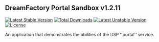 ## DreamFactory Portal Sandbox v1.2.11
[![Latest Stable Version](https://poser.pugx.org/dreamfactory/portal-sandbox/v/stable.svg)](https://packagist.org/packages/dreamfactory/portal-sandbox) [![Total Downloads](https://poser.pugx.org/dreamfactory/portal-sandbox/downloads.svg)](https://packagist.org/packages/dreamfactory/portal-sandbox) [![Latest Unstable Version](https://poser.pugx.org/dreamfactory/portal-sandbox/v/unstable.svg)](https://packagist.org/packages/dreamfactory/portal-sandbox) [![License](https://poser.pugx.org/dreamfactory/portal-sandbox/license.svg)](https://packagist.org/packages/dreamfactory/portal-sandbox)

An application that demonstrates the abilities of the DSP ''portal'' service.

